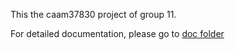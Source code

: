 This the caam37830 project of group 11. 

For detailed documentation, please go to [doc folder](doc/)